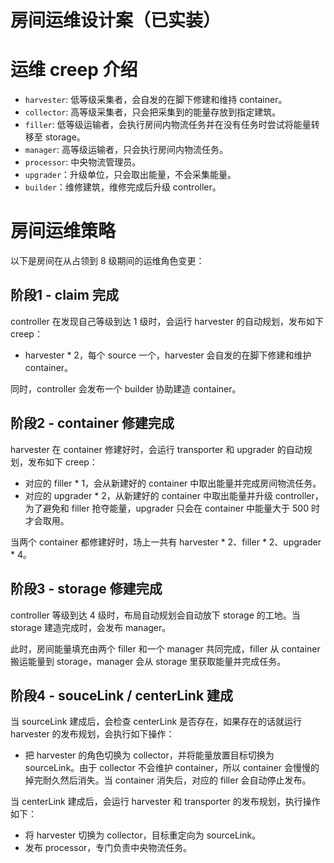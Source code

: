 # 房间运维设计案（已实装）

# 运维 creep 介绍

- `harvester`: 低等级采集者，会自发的在脚下修建和维持 container。
- `collector`: 高等级采集者，只会把采集到的能量存放到指定建筑。
- `filler`: 低等级运输者，会执行房间内物流任务并在没有任务时尝试将能量转移至 storage。
- `manager`: 高等级运输者，只会执行房间内物流任务。
- `processor`: 中央物流管理员。
- `upgrader`：升级单位，只会取出能量，不会采集能量。
- `builder`：维修建筑，维修完成后升级 controller。

# 房间运维策略

以下是房间在从占领到 8 级期间的运维角色变更：

## 阶段1 - claim 完成

controller 在发现自己等级到达 1 级时，会运行 harvester 的自动规划，发布如下 creep：

- harvester * 2，每个 source 一个，harvester 会自发的在脚下修建和维护 container。

同时，controller 会发布一个 builder 协助建造 container。

## 阶段2 - container 修建完成

harvester 在 container 修建好时，会运行 transporter 和 upgrader 的自动规划，发布如下 creep：

- 对应的 filler * 1，会从新建好的 container 中取出能量并完成房间物流任务。
- 对应的 upgrader * 2，从新建好的 container 中取出能量并升级 controller，为了避免和 filler 抢夺能量，upgrader 只会在 container 中能量大于 500 时才会取用。

当两个 container 都修建好时，场上一共有 harvester * 2、filler * 2、upgrader * 4。

## 阶段3 - storage 修建完成

controller 等级到达 4 级时，布局自动规划会自动放下 storage 的工地。当 storage 建造完成时，会发布 manager。

此时，房间能量填充由两个 filler 和一个 manager 共同完成，filler 从 container 搬运能量到 storage，manager 会从 storage 里获取能量并完成任务。

## 阶段4 - souceLink / centerLink 建成

当 sourceLink 建成后，会检查 centerLink 是否存在，如果存在的话就运行 harvester 的发布规划，会执行如下操作：

- 把 harvester 的角色切换为 collector，并将能量放置目标切换为 sourceLink。由于 collector 不会维护 container，所以 container 会慢慢的掉完耐久然后消失。当 container 消失后，对应的 filler 会自动停止发布。

当 centerLink 建成后，会运行 harvester 和 transporter 的发布规划，执行操作如下：

- 将 harvester 切换为 collector，目标重定向为 sourceLink。
- 发布 processor，专门负责中央物流任务。
